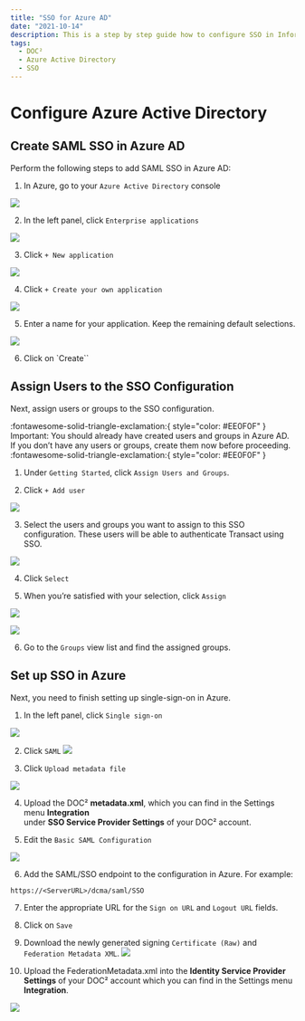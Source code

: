 ```yaml
---
title: "SSO for Azure AD"
date: "2021-10-14"
description: This is a step by step guide how to configure SSO in Infor Cloud. Starting with the prerequisites, getting access to the cloud and checking it to add a new service provider.
tags:
  - DOC²
  - Azure Active Directory
  - SSO
---
```


# Configure Azure Active Directory

## Create SAML SSO in Azure AD

Perform the following steps to add SAML SSO in Azure AD:

1. In Azure, go to your `Azure Active Directory` console

![](/_images/doc2/SSO/Azure_1.png)


2. In the left panel, click `Enterprise applications`

![](/_images/doc2/SSO/Azure_2.png)


3. Click `+ New application`

![](/_images/doc2/SSO/Azure_3.png)


4. Click `+ Create your own application`

![](/_images/doc2/SSO/Azure_4.png)


5. Enter a name for your application. Keep the remaining default selections.

![](/_images/doc2/SSO/Azure_5.png)


6. Click on `Create``


## Assign Users to the SSO Configuration

Next, assign users or groups to the SSO configuration.

:fontawesome-solid-triangle-exclamation:{ style="color: #EE0F0F" }
Important: You should already have created users and groups in Azure AD. If you don’t have any users or groups, create them now before proceeding.
:fontawesome-solid-triangle-exclamation:{ style="color: #EE0F0F" }

1. Under `Getting Started`, click `Assign Users and Groups`.


2. Click `+ Add user`

![](/_images/doc2/SSO/Azure_6.png)


3. Select the users and groups you want to assign to this SSO configuration. These users will be able to authenticate Transact using SSO.

![](/_images/doc2/SSO/Azure_7.png)
            


4. Click `Select`


5. When you’re satisfied with your selection, click `Assign`

![](/_images/doc2/SSO/Azure_8.png)
            
![](/_images/doc2/SSO/Azure_9.png)



6. Go to the `Groups` view list and find the assigned groups.



## Set up SSO in Azure

Next, you need to finish setting up single-sign-on in Azure.

1. In the left panel, click `Single sign-on`

![](/_images/doc2/SSO/Azure_10.png)
            

2. Click `SAML`
![](/_images/doc2/SSO/Azure_11.png)
            


3. Click `Upload metadata file`

![](/_images/doc2/SSO/Azure_12.png)
            


4. Upload the DOC² **metadata.xml**, which you can find in the Settings menu **Integration**<br> under **SSO Service Provider Settings** of your DOC² account.


5. Edit the `Basic SAML Configuration`

![](/_images/doc2/SSO/Azure_13.png)


6. Add the SAML/SSO endpoint to the configuration in Azure. For example: 
```
https://<ServerURL>/dcma/saml/SSO
```
            

7. Enter the appropriate URL for the `Sign on URL` and `Logout URL` fields.
            

8. Click on `Save`


9. Download the newly generated signing `Certificate (Raw)` and `Federation Metadata XML`.
![](/_images/doc2/SSO/Azure_14.png)
                

10. Upload the FederationMetadata.xml into the **Identity Service Provider Settings** of your DOC² account which you can find in the Settings menu **Integration**.

![](/_images/doc2/SSO/Azure_15.png)







